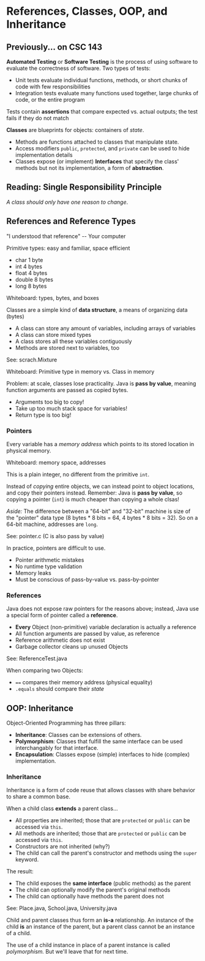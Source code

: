 # References, Classes, OOP, and Inheritance

## Previously... on CSC 143

**Automated Testing** or **Software Testing** is the process of using software to evaluate the correctness of software. Two types of tests:

 - Unit tests evaluate individual functions, methods, or short chunks of code with few responsibilities
 - Integration tests evaluate many functions used together, large chunks of code, or the entire program

Tests contain **assertions** that compare expected vs. actual outputs; the test fails if they do not match

**Classes** are blueprints for objects: containers of *state*.

 - Methods are functions attached to classes that manipulate state.
 - Access modifiers `public`, `protected`, and `private` can be used to hide implementation details
 - Classes expose (or implement) **Interfaces** that specify the class' methods but not its implementation, a form of **abstraction**.

## Reading: Single Responsibility Principle

*A class should only have one reason to change*.

## References and Reference Types

"I understood that reference" -- Your computer

Primitive types: easy and familiar, space efficient

 - char 1 byte
 - int 4 bytes
 - float 4 bytes
 - double 8 bytes
 - long 8 bytes
 
Whiteboard: types, bytes, and boxes

Classes are a simple kind of **data structure**, a means of organizing data (bytes)

 - A class can store any amount of variables, including arrays of variables
 - A class can store mixed types
 - A class stores all these variables contiguously
 - Methods are stored next to variables, too

See: scrach.Mixture

Whiteboard: Primitive type in memory vs. Class in memory
 
Problem: at scale, classes lose practicality. Java is **pass by value**, meaning function arguments are passed as copied bytes.

 - Arguments too big to copy!
 - Take up too much stack space for variables!
 - Return type is too big!

### Pointers

Every variable has a *memory address* which points to its stored location in physical memory.

Whiteboard: memory space, addresses

This is a plain integer, no different from the primitive `int`.

Instead of *copying* entire objects, we can instead point to object locations, and copy their pointers instead. Remember: Java is **pass by value**, so copying a pointer (`int`) is much cheaper than copying a whole clsas!

*Aside:* The difference between a "64-bit" and "32-bit" machine is size of the "pointer" data type (8 bytes * 8 bits = 64, 4 bytes * 8 bits = 32). So on a 64-bit machine, addresses are `long`.

See: pointer.c (C is also pass by value)

In practice, pointers are difficult to use.

 - Pointer arithmetic mistakes
 - No runtime type validation 
 - Memory leaks
 - Must be conscious of pass-by-value vs. pass-by-pointer

### References

Java does not expose raw pointers for the reasons above; instead, Java use a special form of pointer called a **reference**.

 - **Every** Object (non-primitive) variable declaration is actually a reference
 - All function arguments are passed by value, as reference
 - Reference arithmetic does not exist
 - Garbage collector cleans up unused Objects
 
See: ReferenceTest.java

When comparing two Objects:
 - `==` compares their memory address (physical equality)
 - `.equals` should compare their *state*

## OOP: Inheritance

Object-Oriented Programming has three pillars:

 - **Inheritance**: Classes can be extensions of others.
 - **Polymorphism**: Classes that fulfill the same interface can be used interchangably for that interface.
 - **Encapsulation**: Classes expose (simple) interfaces to hide (complex) implementation.

### Inheritance

Inheritance is a form of code reuse that allows classes with share behavior to share a common base.

When a child class **extends** a parent class...
 - All properties are inherited; those that are `protected` or `public` can be accessed via `this`.
 - All methods are inherited; those that are `protected` or `public` can be accessed via `this`.
 - Constructors are not inherited (why?)
 - The child can call the parent's constructor and methods using the `super` keyword.

The result:
 - The child exposes the **same interface** (public methods) as the parent
 - The child can optionally modify the parent's original methods
 - The child can optionally have methods the parent does not
 
See: Place.java, School.java, University.java
 
Child and parent classes thus form an **is-a** relationship. An instance of the child **is** an instance of the parent,
but a parent class cannot be an instance of a child.

The use of a child instance in place of a parent instance is called *polymorphism.* But we'll leave that for next time.
